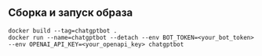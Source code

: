 ## Сборка и запуск образа

    docker build --tag=chatgptbot .
    docker run --name=chatgptbot --detach --env BOT_TOKEN=<your_bot_token> --env OPENAI_API_KEY=<your_openapi_key> chatgptbot
